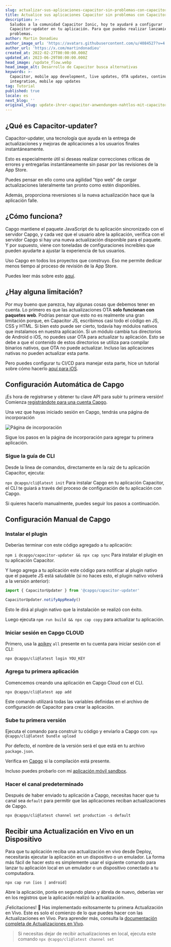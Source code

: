 ```yaml
---
slug: actualizar-sus-aplicaciones-capacitor-sin-problemas-con-capacitor-updater
title: Actualice sus aplicaciones Capacitor sin problemas con Capacitor-updater
description: >-
  Saludos a la comunidad Capacitor Ionic, hoy te ayudaré a configurar
  Capacitor-updater en tu aplicación. Para que puedas realizar lanzamientos sin
  problemas.
author: Martin Donadieu
author_image_url: 'https://avatars.githubusercontent.com/u/4084527?v=4'
author_url: 'https://x.com/martindonadieu'
created_at: 2022-02-27T00:00:00.000Z
updated_at: 2023-06-29T00:00:00.000Z
head_image: /update_flow.webp
head_image_alt: Desarrollo de Capacitor busca alternativas
keywords: >-
  Capacitor, mobile app development, live updates, OTA updates, continuous
  integration, mobile app updates
tag: Tutorial
published: true
locale: es
next_blog: ''
original_slug: update-ihrer-capacitor-anwendungen-nahtlos-mit-capacitor-updater
---
```

## ¿Qué es Capacitor-updater?

Capacitor-updater, una tecnología que ayuda en la entrega de actualizaciones y mejoras de aplicaciones a los usuarios finales instantáneamente.

Esto es especialmente útil si deseas realizar correcciones críticas de errores y entregarlas instantáneamente sin pasar por las revisiones de la App Store.

Puedes pensar en ello como una agilidad "tipo web" de cargar actualizaciones lateralmente tan pronto como estén disponibles.

Además, proporciona reversiones si la nueva actualización hace que la aplicación falle.

## ¿Cómo funciona?

Capgo mantiene el paquete JavaScript de tu aplicación sincronizado con el servidor Capgo, y cada vez que el usuario abre la aplicación, verifica con el servidor Capgo si hay una nueva actualización disponible para el paquete. Y por supuesto, viene con toneladas de configuraciones increíbles que pueden ayudarte a ajustar la experiencia de tus usuarios.

Uso Capgo en todos los proyectos que construyo. Eso me permite dedicar menos tiempo al proceso de revisión de la App Store.

Puedes leer más sobre esto [aquí](https://capgo.app/).

## ¿Hay alguna limitación?

Por muy bueno que parezca, hay algunas cosas que debemos tener en cuenta.
Lo primero es que las actualizaciones OTA __solo funcionan con paquetes web__.
Podrías pensar que esto no es realmente una gran limitación porque, en Capacitor JS, escribimos casi todo el código en JS, CSS y HTML.
Si bien esto puede ser cierto, todavía hay módulos nativos que instalamos en nuestra aplicación.
Si un módulo cambia tus directorios de Android o iOS, no puedes usar OTA para actualizar tu aplicación.
Esto se debe a que el contenido de estos directorios se utiliza para compilar binarios nativos, que OTA no puede actualizar.
Incluso las aplicaciones nativas no pueden actualizar esta parte.

Pero puedes configurar tu CI/CD para manejar esta parte, hice un tutorial sobre cómo hacerlo [aquí para iOS](https://capgo.app/blog/automatic-capacitor-android-build-github-action/).

## Configuración Automática de Capgo

¡Es hora de registrarse y obtener tu clave API para subir tu primera versión! Comienza [registrándote para una cuenta Capgo](/register/).

Una vez que hayas iniciado sesión en Capgo, tendrás una página de incorporación

![Página de incorporación](/onboarding_1_new.webp)

Sigue los pasos en la página de incorporación para agregar tu primera aplicación.

### Sigue la guía de CLI

Desde la línea de comandos, directamente en la raíz de tu aplicación Capacitor, ejecuta:

`npx @capgo/cli@latest init`
Para instalar Capgo en tu aplicación Capacitor, el CLI te guiará a través del proceso de configuración de tu aplicación con Capgo.

Si quieres hacerlo manualmente, puedes seguir los pasos a continuación.

## Configuración Manual de Capgo

### Instalar el plugin

Deberías terminar con este código agregado a tu aplicación:

`npm i @capgo/capacitor-updater && npx cap sync`
Para instalar el plugin en tu aplicación Capacitor.

Y luego agrega a tu aplicación este código para notificar al plugin nativo que el paquete JS está saludable (si no haces esto, el plugin nativo volverá a la versión anterior):

```js
import { CapacitorUpdater } from '@capgo/capacitor-updater'

CapacitorUpdater.notifyAppReady()
```

Esto le dirá al plugin nativo que la instalación se realizó con éxito.

Luego ejecuta `npm run build && npx cap copy` para actualizar tu aplicación.

### Iniciar sesión en Capgo CLOUD

Primero, usa la [apikey](https://web.capgo.app/dashboard/apikeys/) `all` presente en tu cuenta para iniciar sesión con el CLI:

`npx @capgo/cli@latest login YOU_KEY`

### Agrega tu primera aplicación

Comencemos creando una aplicación en Capgo Cloud con el CLI.

`npx @capgo/cli@latest app add`

Este comando utilizará todas las variables definidas en el archivo de configuración de Capacitor para crear la aplicación.

### Sube tu primera versión

Ejecuta el comando para construir tu código y enviarlo a Capgo con:
`npx @capgo/cli@latest bundle upload`

Por defecto, el nombre de la versión será el que está en tu archivo `package.json`.

Verifica en [Capgo](https://web.capgo.app/) si la compilación está presente.

Incluso puedes probarlo con mi [aplicación móvil sandbox](https://capgo.app/app_mobile/).

### Hacer el canal predeterminado

Después de haber enviado tu aplicación a Capgo, necesitas hacer que tu canal sea `default` para permitir que las aplicaciones reciban actualizaciones de Capgo.

`npx @capgo/cli@latest channel set production -s default`

## Recibir una Actualización en Vivo en un Dispositivo

Para que tu aplicación reciba una actualización en vivo desde Deploy, necesitarás ejecutar la aplicación en un dispositivo o un emulador. La forma más fácil de hacer esto es simplemente usar el siguiente comando para lanzar tu aplicación local en un emulador o un dispositivo conectado a tu computadora.

    npx cap run [ios | android]

Abre la aplicación, ponla en segundo plano y ábrela de nuevo, deberías ver en los registros que la aplicación realizó la actualización.

¡Felicitaciones! 🎉 Has implementado exitosamente tu primera Actualización en Vivo. Este es solo el comienzo de lo que puedes hacer con las Actualizaciones en Vivo. Para aprender más, consulta la [documentación completa de Actualizaciones en Vivo](/docs/plugin/cloud-mode/getting-started/).

> Si necesitas dejar de recibir actualizaciones en local, ejecuta este comando
`npx @capgo/cli@latest channel set`
